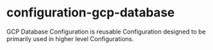 # configuration-gcp-database

GCP Database Configuration is reusable Configuration designed to be primarily used in higher level Configurations.
